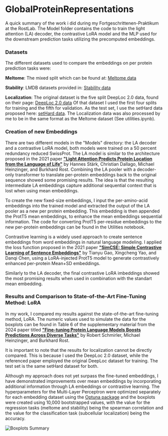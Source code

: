 # GlobalProteinRepresentations

A quick summary of the work i did during my Fortgeschrittenen-Praktikum at the RostLab. The Model folder contains the code to train the light attention (LA) decoder, the contrastive LoRA model and the MLP used for the downstream prediction tasks utilizing the precomputed embeddings.

### Datasets

The different datasets used to compare the embeddings on per protein prediction tasks were: <br />

**Meltome**: The mixed split which can be found at: [Meltome data](https://github.com/J-SNACKKB/FLIP/tree/main/splits/meltome) <br />

**Stability**: LMDB datasets provided in: [Stability data](https://github.com/songlab-cal/tape?tab=readme-ov-file#lmdb-data) <br /> 

**Localization**: The original dataset is the five split DeepLoc 2.0 data, found on their page: [DeepLoc 2.0 data](https://services.healthtech.dtu.dk/services/DeepLoc-2.0/) 
              Of that dataset I used the first four splits for training and the fifth for validation. As the test set, I use the setHard data
              proposed here: [setHard data](https://github.com/HannesStark/protein-localization/tree/master/data_files). The Localization data was also processed by me to be in the same format
              as the Meltome dataset (See utilities.ipynb). <br />

### Creation of new Embeddings

There are two different models in the "Models" directory: the LA decoder and a contrastive LoRA model, both models were trained on a 50 percent redundancy reduced SwissProt. The LA model is similar to the architecture proposed in the 2021 paper [**"Light Attention Predicts Protein Location from the Language of Life"**](https://www.biorxiv.org/content/10.1101/2021.04.25.441334v1) by Hannes Stärk, Christian Dallago, Michael Heinzinger, and Burkhard Rost. Combining the LA pooler with a decoder-only transformer to translate per-protein embeddings back to the original sequence showed some promising results. The idea is that the resulting intermediate LA embeddings capture additional sequential context that is lost when using mean embeddings.

To create the new fixed-size embeddings, I input the per-amino-acid embeddings into the trained model and extracted the output of the LA pooler as a new per protein embedding. This embedding is then appended the ProtT5 mean embeddings, to enhance the mean embeddings sequential information. The code for converting ProtT5 per-residue embeddings to the new per-protein embeddings can be found in the Utilities notebook.

Contrastive learning is a widely used approach to create sentence embeddings from word embeddings in natural language modeling. I applied the loss function proposed in the 2021 paper [**"SimCSE: Simple Contrastive Learning of Sentence Embeddings"**](https://arxiv.org/abs/2104.08821) by Tianyu Gao, Xingcheng Yao, and Danqi Chen, using a LoRA-injected ProtT5 model to generate contrastively enhanced per-protein Mean+SD embeddings. 

Similarly to the LA decoder, the final contrastive LoRA imbeddings showed the most promising results when used in combination with the standart mean embedding. 





### Results and Comparison to State-of-the-Art Fine-Tuning Method: LoRA

In my work, I compared my results against the state-of-the-art fine-tuning method, LoRA. The numeric values used to simulate the data for the boxplots can be found in Table 6 of the supplementary material from the 2024 paper titled [**"Fine-tuning Protein Language Models Boosts Predictions Across Diverse Tasks"**](https://www.nature.com/articles/s41467-024-51844-2) by Robert Schmirler, Michael Heinzinger, and Burkhard Rost.

It is important to note that the results for localization cannot be directly compared. This is because I used the DeepLoc 2.0 dataset, while the referenced paper employed the original DeepLoc dataset for training. The test set is the same setHard dataset for both.

Although my approach does not yet surpass the fine-tuned embeddings, I have demonstrated improvements over mean embeddings by incorporating additional information through LA embeddings or contrastive learning. The hyperparameters for the Multi-Layer Perceptron were optimized separately for each embedding dataset using the [Optuna package](https://optuna.readthedocs.io/en/stable/) and the boxplots were created using 10,000 bootstrapped values, with the value for the regression tasks (meltome and stability) being the spearman correlation and the value for the classification task (subcellular localization) being the accuracy. 

![Boxplots Summary](https://github.com/user-attachments/assets/528ac9f1-d305-43f9-8436-dd744526a986)

